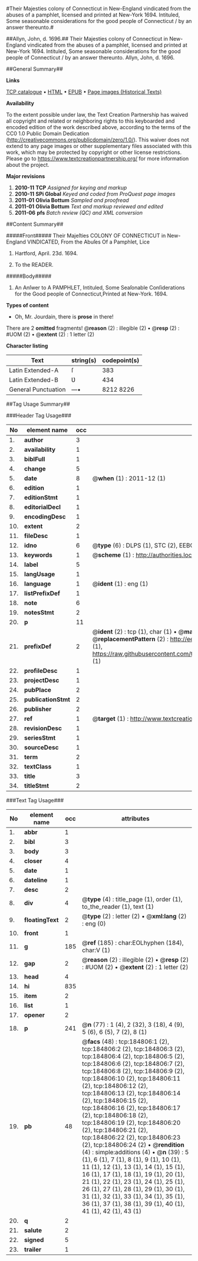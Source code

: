 #Their Majesties colony of Connecticut in New-England vindicated from the abuses of a pamphlet, licensed and printed at New-York 1694. Intituled, Some seasonable considerations for the good people of Connecticut / by an answer thereunto.#

##Allyn, John, d. 1696.##
Their Majesties colony of Connecticut in New-England vindicated from the abuses of a pamphlet, licensed and printed at New-York 1694. Intituled, Some seasonable considerations for the good people of Connecticut / by an answer thereunto.
Allyn, John, d. 1696.

##General Summary##

**Links**

[TCP catalogue](http://www.ota.ox.ac.uk/tcp/)  • 
[HTML](http://tei.it.ox.ac.uk/tcp/Texts-HTML/free/B08/B08273.html)  • 
[EPUB](http://tei.it.ox.ac.uk/tcp/Texts-EPUB/free/B08/B08273.epub) • 
[Page images (Historical Texts)](https://historicaltexts.jisc.ac.uk/eebo-69648448e)

**Availability**

To the extent possible under law, the Text Creation Partnership has waived all copyright and related or neighboring rights to this keyboarded and encoded edition of the work described above, according to the terms of the CC0 1.0 Public Domain Dedication (http://creativecommons.org/publicdomain/zero/1.0/). This waiver does not extend to any page images or other supplementary files associated with this work, which may be protected by copyright or other license restrictions. Please go to https://www.textcreationpartnership.org/ for more information about the project.

**Major revisions**

1. __2010-11__ __TCP__ *Assigned for keying and markup*
1. __2010-11__ __SPi Global__ *Keyed and coded from ProQuest page images*
1. __2011-01__ __Olivia Bottum__ *Sampled and proofread*
1. __2011-01__ __Olivia Bottum__ *Text and markup reviewed and edited*
1. __2011-06__ __pfs__ *Batch review (QC) and XML conversion*

##Content Summary##

#####Front#####
Their Majeſties COLONY OF CONNECTICUT in New-England VINDICATED, From the Abuſes Of a Pamphlet, Lice
1. Hartford, April. 23d. 1694.

1. To the READER.

#####Body#####

1. An Anſwer to A PAMPHLET, Intituled,
Some Seaſonable Conſiderations for the Good people of Connecticut,Printed at New-York. 1694.

**Types of content**

  * Oh, Mr. Jourdain, there is **prose** in there!

There are 2 **omitted** fragments! 
 @__reason__ (2) : illegible (2)  •  @__resp__ (2) : #UOM (2)  •  @__extent__ (2) : 1 letter (2)

**Character listing**


|Text|string(s)|codepoint(s)|
|---|---|---|
|Latin Extended-A|ſ|383|
|Latin Extended-B|Ʋ|434|
|General Punctuation|—•|8212 8226|

##Tag Usage Summary##

###Header Tag Usage###

|No|element name|occ|attributes|
|---|---|---|---|
|1.|__author__|3||
|2.|__availability__|1||
|3.|__biblFull__|1||
|4.|__change__|5||
|5.|__date__|8| @__when__ (1) : 2011-12 (1)|
|6.|__edition__|1||
|7.|__editionStmt__|1||
|8.|__editorialDecl__|1||
|9.|__encodingDesc__|1||
|10.|__extent__|2||
|11.|__fileDesc__|1||
|12.|__idno__|6| @__type__ (6) : DLPS (1), STC (2), EEBO-CITATION (1), OCLC (1), VID (1)|
|13.|__keywords__|1| @__scheme__ (1) : http://authorities.loc.gov/ (1)|
|14.|__label__|5||
|15.|__langUsage__|1||
|16.|__language__|1| @__ident__ (1) : eng (1)|
|17.|__listPrefixDef__|1||
|18.|__note__|6||
|19.|__notesStmt__|2||
|20.|__p__|11||
|21.|__prefixDef__|2| @__ident__ (2) : tcp (1), char (1)  •  @__matchPattern__ (2) : ([0-9\-]+):([0-9IVX]+) (1), (.+) (1)  •  @__replacementPattern__ (2) : http://eebo.chadwyck.com/downloadtiff?vid=$1&page=$2 (1), https://raw.githubusercontent.com/textcreationpartnership/Texts/master/tcpchars.xml#$1 (1)|
|22.|__profileDesc__|1||
|23.|__projectDesc__|1||
|24.|__pubPlace__|2||
|25.|__publicationStmt__|2||
|26.|__publisher__|2||
|27.|__ref__|1| @__target__ (1) : http://www.textcreationpartnership.org/docs/. (1)|
|28.|__revisionDesc__|1||
|29.|__seriesStmt__|1||
|30.|__sourceDesc__|1||
|31.|__term__|2||
|32.|__textClass__|1||
|33.|__title__|3||
|34.|__titleStmt__|2||


###Text Tag Usage###

|No|element name|occ|attributes|
|---|---|---|---|
|1.|__abbr__|1||
|2.|__bibl__|3||
|3.|__body__|3||
|4.|__closer__|4||
|5.|__date__|1||
|6.|__dateline__|1||
|7.|__desc__|2||
|8.|__div__|4| @__type__ (4) : title_page (1), order (1), to_the_reader (1), text (1)|
|9.|__floatingText__|2| @__type__ (2) : letter (2)  •  @__xml:lang__ (2) : eng (0)|
|10.|__front__|1||
|11.|__g__|185| @__ref__ (185) : char:EOLhyphen (184), char:V (1)|
|12.|__gap__|2| @__reason__ (2) : illegible (2)  •  @__resp__ (2) : #UOM (2)  •  @__extent__ (2) : 1 letter (2)|
|13.|__head__|4||
|14.|__hi__|835||
|15.|__item__|2||
|16.|__list__|1||
|17.|__opener__|2||
|18.|__p__|241| @__n__ (77) : 1 (4), 2 (32), 3 (18), 4 (9), 5 (6), 6 (5), 7 (2), 8 (1)|
|19.|__pb__|48| @__facs__ (48) : tcp:184806:1 (2), tcp:184806:2 (2), tcp:184806:3 (2), tcp:184806:4 (2), tcp:184806:5 (2), tcp:184806:6 (2), tcp:184806:7 (2), tcp:184806:8 (2), tcp:184806:9 (2), tcp:184806:10 (2), tcp:184806:11 (2), tcp:184806:12 (2), tcp:184806:13 (2), tcp:184806:14 (2), tcp:184806:15 (2), tcp:184806:16 (2), tcp:184806:17 (2), tcp:184806:18 (2), tcp:184806:19 (2), tcp:184806:20 (2), tcp:184806:21 (2), tcp:184806:22 (2), tcp:184806:23 (2), tcp:184806:24 (2)  •  @__rendition__ (4) : simple:additions (4)  •  @__n__ (39) : 5 (1), 6 (1), 7 (1), 8 (1), 9 (1), 10 (1), 11 (1), 12 (1), 13 (1), 14 (1), 15 (1), 16 (1), 17 (1), 18 (1), 19 (1), 20 (1), 21 (1), 22 (1), 23 (1), 24 (1), 25 (1), 26 (1), 27 (1), 28 (1), 29 (1), 30 (1), 31 (1), 32 (1), 33 (1), 34 (1), 35 (1), 36 (1), 37 (1), 38 (1), 39 (1), 40 (1), 41 (1), 42 (1), 43 (1)|
|20.|__q__|2||
|21.|__salute__|2||
|22.|__signed__|5||
|23.|__trailer__|1||
